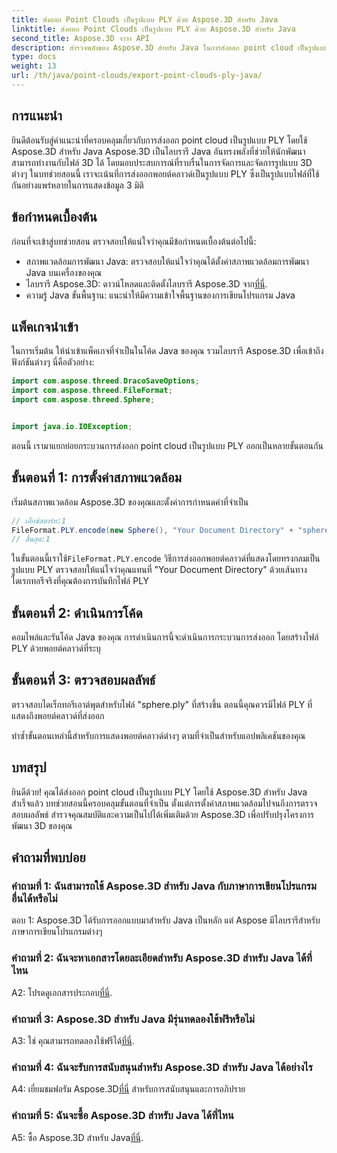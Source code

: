 ```yaml
---
title: ส่งออก Point Clouds เป็นรูปแบบ PLY ด้วย Aspose.3D สำหรับ Java
linktitle: ส่งออก Point Clouds เป็นรูปแบบ PLY ด้วย Aspose.3D สำหรับ Java
second_title: Aspose.3D จาวา API
description: สำรวจพลังของ Aspose.3D สำหรับ Java ในการส่งออก point cloud เป็นรูปแบบ PLY ปฏิบัติตามคำแนะนำทีละขั้นตอนของเราเพื่อการพัฒนา 3D ที่ราบรื่น
type: docs
weight: 13
url: /th/java/point-clouds/export-point-clouds-ply-java/
---
```

## การแนะนำ

ยินดีต้อนรับสู่คำแนะนำที่ครอบคลุมเกี่ยวกับการส่งออก point cloud เป็นรูปแบบ PLY โดยใช้ Aspose.3D สำหรับ Java Aspose.3D เป็นไลบรารี Java อันทรงพลังที่ช่วยให้นักพัฒนาสามารถทำงานกับไฟล์ 3D ได้ โดยมอบประสบการณ์ที่ราบรื่นในการจัดการและจัดการรูปแบบ 3D ต่างๆ ในบทช่วยสอนนี้ เราจะเน้นที่การส่งออกพอยต์คลาวด์เป็นรูปแบบ PLY ซึ่งเป็นรูปแบบไฟล์ที่ใช้กันอย่างแพร่หลายในการแสดงข้อมูล 3 มิติ

## ข้อกำหนดเบื้องต้น

ก่อนที่จะเข้าสู่บทช่วยสอน ตรวจสอบให้แน่ใจว่าคุณมีข้อกำหนดเบื้องต้นต่อไปนี้:

- สภาพแวดล้อมการพัฒนา Java: ตรวจสอบให้แน่ใจว่าคุณได้ตั้งค่าสภาพแวดล้อมการพัฒนา Java บนเครื่องของคุณ
-  ไลบรารี Aspose.3D: ดาวน์โหลดและติดตั้งไลบรารี Aspose.3D จาก[ที่นี่](https://releases.aspose.com/3d/java/).
- ความรู้ Java ขั้นพื้นฐาน: แนะนำให้มีความเข้าใจพื้นฐานของการเขียนโปรแกรม Java

## แพ็คเกจนำเข้า

ในการเริ่มต้น ให้นำเข้าแพ็คเกจที่จำเป็นในโค้ด Java ของคุณ รวมไลบรารี Aspose.3D เพื่อเข้าถึงฟังก์ชันต่างๆ นี่คือตัวอย่าง:

```java
import com.aspose.threed.DracoSaveOptions;
import com.aspose.threed.FileFormat;
import com.aspose.threed.Sphere;


import java.io.IOException;
```

ตอนนี้ เรามาแยกย่อยกระบวนการส่งออก point cloud เป็นรูปแบบ PLY ออกเป็นหลายขั้นตอนกัน

## ขั้นตอนที่ 1: การตั้งค่าสภาพแวดล้อม

เริ่มต้นสภาพแวดล้อม Aspose.3D ของคุณและตั้งค่าการกำหนดค่าที่จำเป็น

```java
// เอ็กซ์สตาร์ท:1
FileFormat.PLY.encode(new Sphere(), "Your Document Directory" + "sphere.ply");
// สิ้นสุด:1
```

 ในขั้นตอนนี้เราใช้`FileFormat.PLY.encode` วิธีการส่งออกพอยต์คลาวด์ที่แสดงโดยทรงกลมเป็นรูปแบบ PLY ตรวจสอบให้แน่ใจว่าคุณแทนที่ "Your Document Directory" ด้วยเส้นทางไดเรกทอรีจริงที่คุณต้องการบันทึกไฟล์ PLY

## ขั้นตอนที่ 2: ดำเนินการโค้ด

คอมไพล์และรันโค้ด Java ของคุณ การดำเนินการนี้จะดำเนินการกระบวนการส่งออก โดยสร้างไฟล์ PLY ด้วยพอยต์คลาวด์ที่ระบุ

## ขั้นตอนที่ 3: ตรวจสอบผลลัพธ์

ตรวจสอบไดเร็กทอรีเอาต์พุตสำหรับไฟล์ "sphere.ply" ที่สร้างขึ้น ตอนนี้คุณควรมีไฟล์ PLY ที่แสดงถึงพอยต์คลาวด์ที่ส่งออก

ทำซ้ำขั้นตอนเหล่านี้สำหรับการแสดงพอยต์คลาวด์ต่างๆ ตามที่จำเป็นสำหรับแอปพลิเคชันของคุณ

## บทสรุป

ยินดีด้วย! คุณได้ส่งออก point cloud เป็นรูปแบบ PLY โดยใช้ Aspose.3D สำหรับ Java สำเร็จแล้ว บทช่วยสอนนี้ครอบคลุมขั้นตอนที่จำเป็น ตั้งแต่การตั้งค่าสภาพแวดล้อมไปจนถึงการตรวจสอบผลลัพธ์ สำรวจคุณสมบัติและความเป็นไปได้เพิ่มเติมด้วย Aspose.3D เพื่อปรับปรุงโครงการพัฒนา 3D ของคุณ

## คำถามที่พบบ่อย

### คำถามที่ 1: ฉันสามารถใช้ Aspose.3D สำหรับ Java กับภาษาการเขียนโปรแกรมอื่นได้หรือไม่

ตอบ 1: Aspose.3D ได้รับการออกแบบมาสำหรับ Java เป็นหลัก แต่ Aspose มีไลบรารีสำหรับภาษาการเขียนโปรแกรมต่างๆ

### คำถามที่ 2: ฉันจะหาเอกสารโดยละเอียดสำหรับ Aspose.3D สำหรับ Java ได้ที่ไหน

 A2: โปรดดูเอกสารประกอบ[ที่นี่](https://reference.aspose.com/3d/java/).

### คำถามที่ 3: Aspose.3D สำหรับ Java มีรุ่นทดลองใช้ฟรีหรือไม่

 A3: ใช่ คุณสามารถทดลองใช้ฟรีได้[ที่นี่](https://releases.aspose.com/).

### คำถามที่ 4: ฉันจะรับการสนับสนุนสำหรับ Aspose.3D สำหรับ Java ได้อย่างไร

 A4: เยี่ยมชมฟอรัม Aspose.3D[ที่นี่](https://forum.aspose.com/c/3d/18) สำหรับการสนับสนุนและการอภิปราย

### คำถามที่ 5: ฉันจะซื้อ Aspose.3D สำหรับ Java ได้ที่ไหน

 A5: ซื้อ Aspose.3D สำหรับ Java[ที่นี่](https://purchase.aspose.com/buy).
